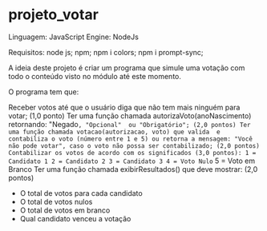 # projeto_votar
Linguagem: JavaScript
Engine: NodeJs

Requisitos:
node js;
npm;
npm i colors;
npm i prompt-sync;


A ideia deste projeto é criar um programa que simule uma votação com todo o conteúdo visto no módulo até este momento.

O programa tem que:

Receber votos até que o usuário diga que não tem mais ninguém para votar; (1,0 ponto)
Ter uma função chamada autorizaVoto(anoNascimento) retornando: "Negado`, "Opcional"  ou "Obrigatório"; (2,0 pontos)
Ter uma função chamada votacao(autorizacao, voto) que valida  e contabiliza o voto (número entre 1 e 5) ou retorna a mensagem: "Você não pode votar", caso o voto não possa ser contabilizado; (2,0 pontos) 
Contabilizar os votos de acordo com os significados (3,0 pontos):
1 = Candidato 1
2 = Candidato 2
3 = Candidato 3
4 = Voto Nulo`
5 = Voto em Branco
Ter uma função chamada exibirResultados() que deve mostrar: (2,0 pontos)
 - O total de votos para cada candidato 
 - O total de votos nulos
 - O total de votos em branco
 - Qual candidato venceu a votação

